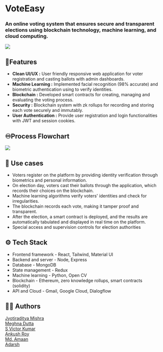# VoteEasy

### An online voting system that ensures secure and transparent elections using blockchain technology, machine learning, and cloud computing.

![](https://github.com/jradityamishra/practice/blob/main/client/public/preview.png)



## 📃Features

- **Clean UI/UX :** User friendly responsive web application for voter registration and casting ballots with admin dashboards.
- **Machine Learning :** Implemented facial recognition (98% accurate) and biometric authentication using to verify identities.
- **Blockchain :** Developed smart contracts for creating, managing and evaluating the voting process.
- **Security :** Blockchain system with zk rollups for recording and storing each vote securely and immutably.
- **User Authentication :** Provide user registration and login functionalities with JWT and session cookies.

## ♾️Process Flowchart

![](https://github.com/jradityamishra/practice/blob/main/client/public/Final%20flowchart.jpg)

## 👥 Use cases

- Voters register on the platform by providing identity verification through biometrics and personal information.
- On election day, voters cast their ballots through the application, which records their choices on the blockchain.
- Machine learning algorithms verify voters' identities and check for irregularities.
- The blockchain records each vote, making it tamper proof and transparent.
- After the election, a smart contract is deployed, and the results are automatically tabulated and displayed in real time on the platform.
- Special access and supervision controls for election authorities

## ⚙️ Tech Stack

- Frontend framework - React, Tailwind, Material UI
- Backend and server - Node, Express
- Database - MongoDB
- State management - Redux
- Machine learning - Python, Open CV
- Blockchain - Ethereum, zero knowledge rollups, smart contracts (solidity)
- API and Cloud - Gmail, Google Cloud, Dialogflow

## 🧑‍💻 Authors

[Jyotiraditya Mishra ](https://github.com/jradityamishra) <br/>
[Meghna Dutta ](https://github.com/meghnadutta02) <br/>
[S Victor Kumar ](https://github.com/ictorv) <br/>
[Ankush Roy ](https://github.com/ankushroy25) <br/>
[Md. Amaan ](https://github.com/) <br/>
[Adarsh ](https://github.com/) <br/>
